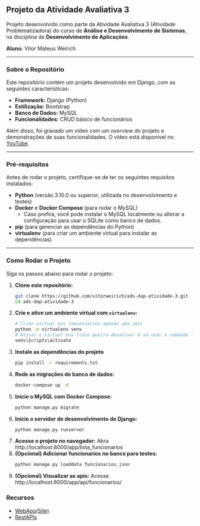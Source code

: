 ## Projeto da Atividade Avaliativa 3

Projeto desenvolvido como parte da Atividade Avaliativa 3 (Atividade Problematizadora) do curso de **Análise e Desenvolvimento de Sistemas**, na disciplina de **Desenvolvimento de Aplicações**.

**Aluno:** Vitor Mateus Weirich

---

### Sobre o Repositório

Este repositório contém um projeto desenvolvido em Django, com as seguintes características:

- **Framework:** Django (Python)
- **Estilização:** Bootstrap
- **Banco de Dados:** MySQL
- **Funcionalidades:** CRUD básico de funcionários

Além disso, foi gravado um vídeo com um _overview_ do projeto e demonstrações de suas funcionalidades. O vídeo está disponível no [YouTube](https://youtube.com/TODO).

---

### Pré-requisitos

Antes de rodar o projeto, certifique-se de ter os seguintes requisitos instalados:

- **Python** (versão 3.10.0 ou superior, utilizada no desenvolvimento e testes)
- **Docker** e **Docker Compose** (para rodar o MySQL)
  - Caso prefira, você pode instalar o MySQL localmente ou alterar a configuração para usar o SQLite como banco de dados.
- **pip** (para gerenciar as dependências do Python)
- **virtualenv** (para criar um ambiente virtual para instalar as dependências)

---

### Como Rodar o Projeto

Siga os passos abaixo para rodar o projeto:

1. **Clone este repositório:**
   ```bash
   git clone https://github.com/vitorweirich/ads-dap-atividade-3.git
   cd ads-dap-atividade-3
   ```
2. **Crie e ative um ambiente virtual com `virtualenv`:**
   ```bash
   # Criar virtual env (necessarios apenas uma vez)
   python -m virtualenv venv
   # Ativar o virtual env (caso queira desativar é só usar o comando 'dactivate' no terminal enquanto estiver com o virtual env ativo)
   venv\Scripts\activate
   ```
3. **Instale as dependências do projeto**
   ```bash
   pip install -r requirements.txt
   ```
4. **Rode as migrações do banco de dados:**
   ```bash
   docker-compose up -d
   ```
5. **Inicie o MySQL com Docker Compose:**
   ```bash
   python manage.py migrate
   ```
6. **Inicie o servidor de desenvolvimento do Django:**
   ```bash
   python manage.py runserver
   ```
7. **Acesse o projeto no navegador:** Abra http://localhost:8000/app/lista_funcionarios
8. **(Opcional) Adicionar funcionarios no banco para testes:**
   ```bash
   python manage.py loaddata funcionarios.json
   ```
9. **(Opcional) Visualizar as apis:** Acesse http://localhost:8000/app/api/funcionarios/

### Recursos

- [WebApp(Site)](http://localhost:8000/app/lista_funcionarios)
- [RestAPIs](http://localhost:8000/app/api/funcionarios/)
